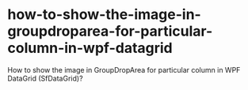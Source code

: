 # how-to-show-the-image-in-groupdroparea-for-particular-column-in-wpf-datagrid
How to show the image in GroupDropArea for particular column in WPF DataGrid (SfDataGrid)?
